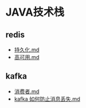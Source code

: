 # JAVA技术栈

## redis
* [持久化.md](redis%2F%E6%8C%81%E4%B9%85%E5%8C%96.md)
* [高可用.md](redis%2F%E9%AB%98%E5%8F%AF%E7%94%A8.md)

## kafka
* [消费者.md](kafka%2F%E6%B6%88%E8%B4%B9%E8%80%85.md)
* [kafka 如何防止消息丢失.md](kafka%2Fkafka%20%E5%A6%82%E4%BD%95%E9%98%B2%E6%AD%A2%E6%B6%88%E6%81%AF%E4%B8%A2%E5%A4%B1.md)